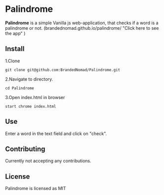 # Palindrome
**Palindrome** is a simple Vanilla js web-application, that checks if a word is a palindrome or not. (brandednomad.github.io/palindrome/ "Click here to see the app" ) 

## Install

1.Clone

`git clone git@github.com:BrandedNomad/Palindrome.git`

2.Navigate to directory.

`cd Palindrome`

3.Open index.html in browser

`start chrome index.html`

## Use

Enter a word in the text field and click on "check".

## Contributing

Currently not accepting any contributions.

## License

Palindrome is licensed as MIT
